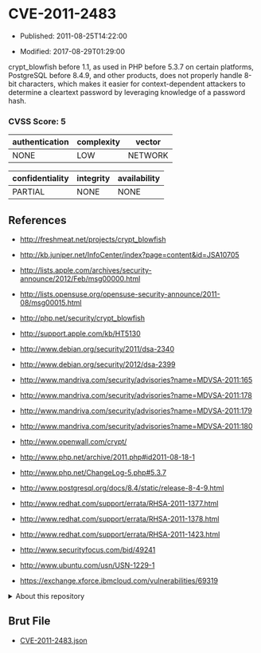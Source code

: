 # CVE-2011-2483

- Published: 2011-08-25T14:22:00

- Modified: 2017-08-29T01:29:00

crypt_blowfish before 1.1, as used in PHP before 5.3.7 on certain platforms, PostgreSQL before 8.4.9, and other products, does not properly handle 8-bit characters, which makes it easier for context-dependent attackers to determine a cleartext password by leveraging knowledge of a password hash.

### CVSS Score: **5**

| authentication | complexity | vector |
| --- | --- | --- |
| NONE | LOW | NETWORK |

| confidentiality | integrity | availability |
| --- | --- | --- |
| PARTIAL | NONE | NONE |

## References

* http://freshmeat.net/projects/crypt_blowfish

* http://kb.juniper.net/InfoCenter/index?page=content&id=JSA10705

* http://lists.apple.com/archives/security-announce/2012/Feb/msg00000.html

* http://lists.opensuse.org/opensuse-security-announce/2011-08/msg00015.html

* http://php.net/security/crypt_blowfish

* http://support.apple.com/kb/HT5130

* http://www.debian.org/security/2011/dsa-2340

* http://www.debian.org/security/2012/dsa-2399

* http://www.mandriva.com/security/advisories?name=MDVSA-2011:165

* http://www.mandriva.com/security/advisories?name=MDVSA-2011:178

* http://www.mandriva.com/security/advisories?name=MDVSA-2011:179

* http://www.mandriva.com/security/advisories?name=MDVSA-2011:180

* http://www.openwall.com/crypt/

* http://www.php.net/archive/2011.php#id2011-08-18-1

* http://www.php.net/ChangeLog-5.php#5.3.7

* http://www.postgresql.org/docs/8.4/static/release-8-4-9.html

* http://www.redhat.com/support/errata/RHSA-2011-1377.html

* http://www.redhat.com/support/errata/RHSA-2011-1378.html

* http://www.redhat.com/support/errata/RHSA-2011-1423.html

* http://www.securityfocus.com/bid/49241

* http://www.ubuntu.com/usn/USN-1229-1

* https://exchange.xforce.ibmcloud.com/vulnerabilities/69319

<details>
<summary>About this repository</summary> 

  This repository is part of the project [Live Hack CVE](https://github.com/Live-Hack-CVE). Main website can be found [www.live-hack.org](https://www.live-hack.org) 
  
  Made by [Sn0wAlice](https://github.com/Sn0wAlice) for the people that care about security and need to have a feed of the latest CVEs. Hope you enjoy it, don't forget to star the repo and follow me on [Twitter](https://twitter.com/Sn0wAlice) and [Github](https://github.com/Sn0wAlice). And that is my [personnal website](https://www.alice-snow.me/)

  - [Home Page](https://github.com/Live-Hack-CVE)
  - [Framework](https://github.com/Live-Hack-CVE/cve-framework)
  - [CVE database](https://github.com/Live-Hack-CVE/full_database)
  - [Changelog](https://github.com/Live-Hack-CVE/Changelog)
</details>

## Brut File

* [CVE-2011-2483.json](https://raw.githubusercontent.com/Live-Hack-CVE/full_database/main/cves/2011/CVE-2011-2483.json)

